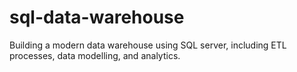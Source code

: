 # sql-data-warehouse
Building a modern data warehouse using SQL server, including ETL processes, data modelling, and analytics.
